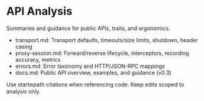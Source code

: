 # API Analysis

Summaries and guidance for public APIs, traits, and ergonomics.

- transport.md: Transport defaults, timeouts/size limits, shutdown, header casing
- proxy-session.md: Forward/reverse lifecycle, interceptors, recording accuracy, metrics
- errors.md: Error taxonomy and HTTP/JSON-RPC mappings
- docs.md: Public API overview, examples, and guidance (v0.3)

Use start:end:path citations when referencing code. Keep edits scoped to analysis only.